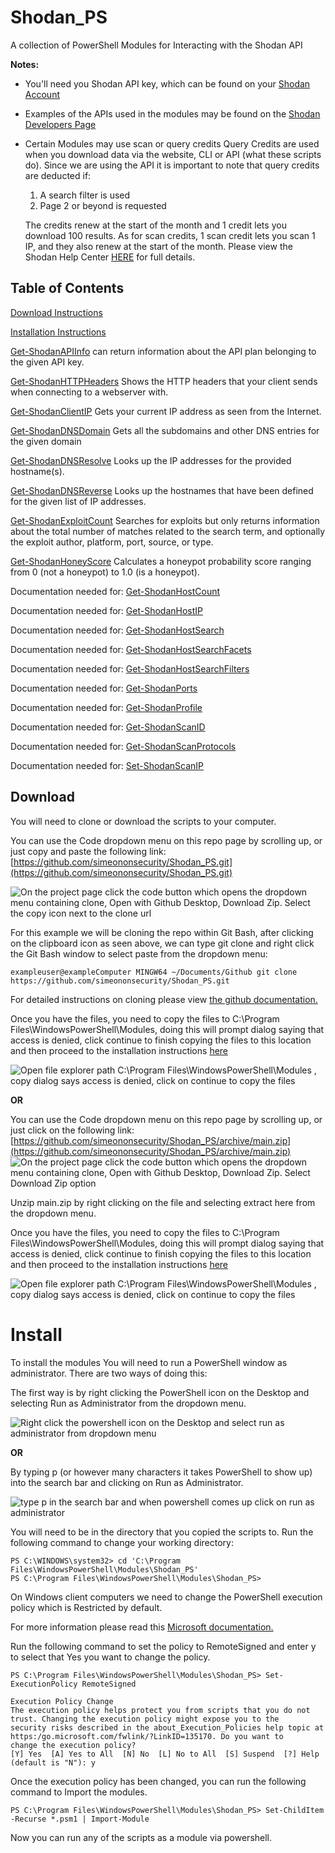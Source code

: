 # Shodan_PS
A collection of PowerShell Modules for Interacting with the Shodan API

**Notes:**
- You'll need you Shodan API key, which can be found on your [Shodan Account](https://account.shodan.io/)
- Examples of the APIs used in the modules may be found on the [Shodan Developers Page](https://developer.shodan.io/api)

- Certain Modules may use scan or query credits Query Credits are used when you download data via the website, CLI or API (what these scripts do).
Since we are using the API it is important to note that query credits are deducted if:
   1. A search filter is used
   2. Page 2 or beyond is requested
   
   The credits renew at the start of the month and 1 credit lets you download 100 results.
   As for scan credits, 1 scan credit lets you scan 1 IP, and they also renew at the start of the month.
   Please view the Shodan Help Center [HERE](https://help.shodan.io/the-basics/credit-types-explained) for full details.
   
## Table of Contents  

[Download Instructions](https://github.com/simeononsecurity/Shodan_PS#download)

[Installation Instructions](https://github.com/simeononsecurity/Shodan_PS#install)

[Get-ShodanAPIInfo](https://github.com/simeononsecurity/Shodan_PS/tree/main/Get-ShodanAPIInfo) can return information about the API plan belonging to the given API key.

[Get-ShodanHTTPHeaders](https://github.com/simeononsecurity/Shodan_PS/tree/main/Get-ShodanHTTPHeaders) Shows the HTTP headers that your client sends when connecting to a webserver with.

[Get-ShodanClientIP](https://github.com/simeononsecurity/Shodan_PS/tree/main/Get-ShodanClientIP) Gets your current IP address as seen from the Internet.

[Get-ShodanDNSDomain](https://github.com/simeononsecurity/Shodan_PS/tree/main/Get-ShodanDNSDomain) Gets all the subdomains and other DNS entries for the given domain

[Get-ShodanDNSResolve](https://github.com/simeononsecurity/Shodan_PS/tree/main/Get-ShodanDNSResolve) Looks up the IP addresses for the provided hostname(s).

[Get-ShodanDNSReverse](https://github.com/simeononsecurity/Shodan_PS/tree/main/Get-ShodanDNSReverse) Looks up the hostnames that have been defined for the given list of IP addresses.

[Get-ShodanExploitCount](https://github.com/simeononsecurity/Shodan_PS/tree/main/Get-ShodanExploitCount) Searches for exploits but only returns information about the total number of matches related to the search term, and optionally the exploit author, platform, port, source, or type.

[Get-ShodanHoneyScore](https://github.com/simeononsecurity/Shodan_PS/tree/main/Get-ShodanHoneyScore) Calculates a honeypot probability score ranging from 0 (not a honeypot) to 1.0 (is a honeypot).

Documentation needed for: [Get-ShodanHostCount](https://github.com/simeononsecurity/Shodan_PS/tree/main/Get-ShodanHostCount)

Documentation needed for: [Get-ShodanHostIP](https://github.com/simeononsecurity/Shodan_PS/tree/main/Get-ShodanHostIP)

Documentation needed for: [Get-ShodanHostSearch](https://github.com/simeononsecurity/Shodan_PS/tree/main/Get-ShodanHostSearch)

Documentation needed for: [Get-ShodanHostSearchFacets](https://github.com/simeononsecurity/Shodan_PS/tree/main/Get-ShodanHostSearchFacets)

Documentation needed for: [Get-ShodanHostSearchFilters](https://github.com/simeononsecurity/Shodan_PS/tree/main/Get-HostSearchFilters)

Documentation needed for: [Get-ShodanPorts](https://github.com/simeononsecurity/Shodan_PS/tree/main/Get-ShodanPorts)

Documentation needed for: [Get-ShodanProfile](https://github.com/simeononsecurity/Shodan_PS/tree/main/Get-ShodanProfile)

Documentation needed for: [Get-ShodanScanID](https://github.com/simeononsecurity/Shodan_PS/tree/main/Get-ShodanScanID)

Documentation needed for: [Get-ShodanScanProtocols](https://github.com/simeononsecurity/Shodan_PS/tree/main/Get-ShodanScanProtocols)

Documentation needed for: [Set-ShodanScanIP](https://github.com/simeononsecurity/Shodan_PS/tree/main/Set-ShodanScanIP)



<a name="Download"></a>
## Download

You will need to clone or download the scripts to your computer.


You can use the Code dropdown menu on this repo page by scrolling up, or just copy and paste the following link:  [https://github.com/simeononsecurity/Shodan_PS.git](https://github.com/simeononsecurity/Shodan_PS.git)

![On the project page click the code button which opens the dropdown menu containing clone, Open with Github Desktop, Download Zip. Select the copy icon next to the clone url](https://github.com/simeononsecurity/Shodan_PS/blob/main/demo/download.gif)

For this example we will be cloning the repo within Git Bash, after clicking on the clipboard icon as seen above, we can type git clone and right click the Git Bash window to select paste from the dropdown menu:
```
exampleuser@exampleComputer MINGW64 ~/Documents/Github git clone https://github.com/simeononsecurity/Shodan_PS.git
```
For detailed instructions on cloning please view [the github documentation.](https://docs.github.com/en/free-pro-team@latest/github/creating-cloning-and-archiving-repositories/cloning-a-repository)

Once you have the files, you need to copy the files to C:\Program Files\WindowsPowerShell\Modules, doing this will prompt dialog saying that access is denied, click continue to finish copying the files to this location and then proceed to the installation instructions [here](#Install)

![Open file explorer path C:\Program Files\WindowsPowerShell\Modules , copy dialog says access is denied, click on continue to copy the files](https://github.com/simeononsecurity/Shodan_PS/blob/main/demo/copyasadmin.png)


**OR**

You can use the Code dropdown menu on this repo page by scrolling up, or just click on the following link:
[https://github.com/simeononsecurity/Shodan_PS/archive/main.zip](https://github.com/simeononsecurity/Shodan_PS/archive/main.zip)
![On the project page click the code button which opens the dropdown menu containing clone, Open with Github Desktop, Download Zip. Select Download Zip option](https://github.com/simeononsecurity/Shodan_PS/blob/main/demo/downloadzip.gif)

Unzip main.zip by right clicking on the file and selecting extract here from the dropdown menu.

Once you have the files, you need to copy the files to C:\Program Files\WindowsPowerShell\Modules, doing this will prompt dialog saying that access is denied, click continue to finish copying the files to this location and then proceed to the installation instructions [here](#Install)

![Open file explorer path C:\Program Files\WindowsPowerShell\Modules , copy dialog says access is denied, click on continue to copy the files](https://github.com/simeononsecurity/Shodan_PS/blob/main/demo/copyasadmin.png)




# Install
<a name="Install"></a>


To install the modules You will need to run a PowerShell window as administrator.
There are two ways of doing this:

The first way is by right clicking the PowerShell icon on the Desktop and selecting Run as Administrator from the dropdown menu.

![Right click the powershell icon on the Desktop and select run as administrator from dropdown menu](https://github.com/simeononsecurity/Shodan_PS/blob/main/demo/RcRunAsAdmin.gif)

**OR**

By typing p (or however many characters it takes PowerShell to show up) into the search bar and clicking on Run as Administrator.

![type p in the search bar and when powershell comes up click on run as administrator](https://github.com/simeononsecurity/Shodan_PS/blob/main/demo/SearchBarRunAsAdmin.gif)


You will need to be in the directory that you copied the scripts to.
Run the following command to change your working directory:
```
PS C:\WINDOWS\system32> cd 'C:\Program Files\WindowsPowerShell\Modules\Shodan_PS'
PS C:\Program Files\WindowsPowerShell\Modules\Shodan_PS>
```
On Windows client computers we need to change the PowerShell execution policy which is Restricted by default.
 
For more information please read this [Microsoft documentation.](https:/go.microsoft.com/fwlink/?LinkID=135170)

Run the following command to set the policy to RemoteSigned and enter y to select that Yes you want to change the policy.
```
PS C:\Program Files\WindowsPowerShell\Modules\Shodan_PS> Set-ExecutionPolicy RemoteSigned

Execution Policy Change 
The execution policy helps protect you from scripts that you do not trust. Changing the execution policy might expose you to the
security risks described in the about_Execution_Policies help topic at https:/go.microsoft.com/fwlink/?LinkID=135170. Do you want to
change the execution policy?
[Y] Yes  [A] Yes to All  [N] No  [L] No to All  [S] Suspend  [?] Help (default is "N"): y
```
Once the execution policy has been changed, you can run the following command to Import the modules.

```
PS C:\Program Files\WindowsPowerShell\Modules\Shodan_PS> Set-ChildItem -Recurse *.psm1 | Import-Module
```
Now you can run any of the scripts as a module via powershell. 



